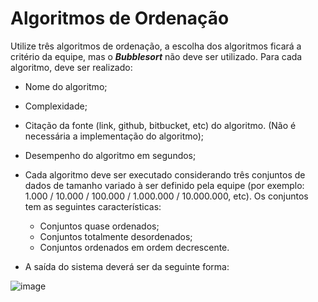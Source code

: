 # Algoritmos de Ordenação
Utilize três algoritmos de ordenação, a escolha dos algoritmos ficará a critério da equipe, mas o ***Bubblesort***
não deve ser utilizado. Para cada algoritmo, deve ser realizado:

- Nome do algoritmo;
- Complexidade;
- Citação da fonte (link, github, bitbucket, etc) do algoritmo. (Não é necessária a
implementação do algoritmo);
- Desempenho do algoritmo em segundos;
- Cada algoritmo deve ser executado considerando três conjuntos de dados de tamanho variado à ser definido pela
equipe (por exemplo: 1.000 / 10.000 / 100.000 / 1.000.000 / 10.000.000, etc). Os conjuntos tem as seguintes
características:
    - Conjuntos quase ordenados;
    - Conjuntos totalmente desordenados;
    - Conjuntos ordenados em ordem decrescente.

- A saída do sistema deverá ser da seguinte forma:

![image](https://user-images.githubusercontent.com/51892110/96351020-388c0400-108f-11eb-872a-25746d02027e.png)